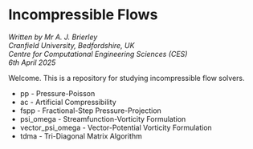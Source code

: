 Incompressible Flows
====================

_Written by Mr A. J. Brierley_\
_Cranfield University, Bedfordshire, UK_\
_Centre for Computational Engineering Sciences (CES)_\
_6th April 2025_

Welcome. This is a repository for studying incompressible flow solvers.

* pp - Pressure-Poisson
* ac - Artificial Compressibility
* fspp - Fractional-Step Pressure-Projection
* psi_omega - Streamfunction-Vorticity Formulation
* vector_psi_omega - Vector-Potential Vorticity Formulation
* tdma - Tri-Diagonal Matrix Algorithm


